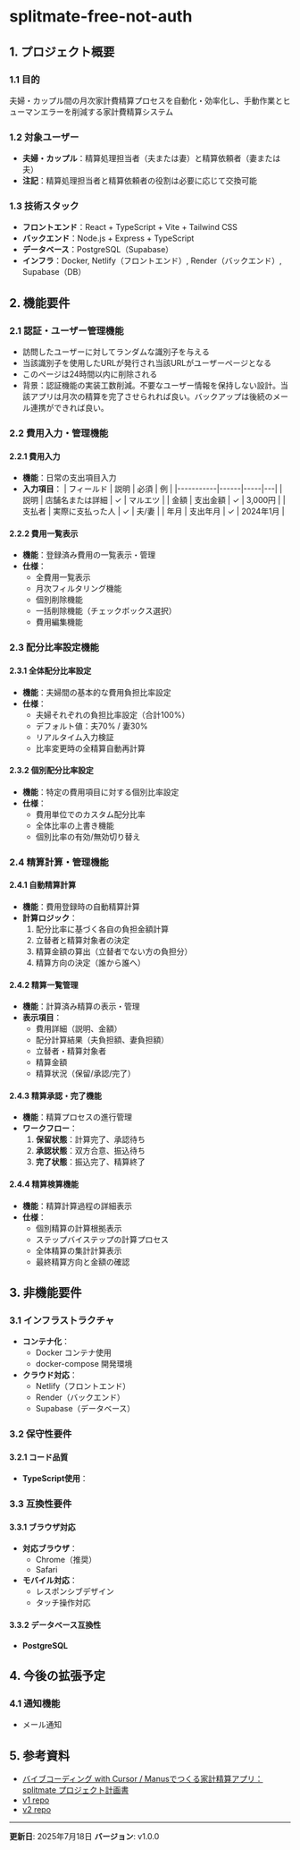 # splitmate-free-not-auth
## 1. プロジェクト概要

### 1.1 目的
夫婦・カップル間の月次家計費精算プロセスを自動化・効率化し、手動作業とヒューマンエラーを削減する家計費精算システム

### 1.2 対象ユーザー
- **夫婦・カップル**：精算処理担当者（夫または妻）と精算依頼者（妻または夫）
- **注記**：精算処理担当者と精算依頼者の役割は必要に応じて交換可能

### 1.3 技術スタック
- **フロントエンド**：React + TypeScript + Vite + Tailwind CSS
- **バックエンド**：Node.js + Express + TypeScript
- **データベース**：PostgreSQL（Supabase）
- **インフラ**：Docker, Netlify（フロントエンド）, Render（バックエンド）, Supabase（DB）

## 2. 機能要件

### 2.1 認証・ユーザー管理機能
- 訪問したユーザーに対してランダムな識別子を与える
- 当該識別子を使用したURLが発行され当該URLがユーザーページとなる
- このページは24時間以内に削除される
- 背景：認証機能の実装工数削減。不要なユーザー情報を保持しない設計。当該アプリは月次の精算を完了させられれば良い。バックアップは後続のメール連携ができれば良い。

### 2.2 費用入力・管理機能

#### 2.2.1 費用入力
- **機能**：日常の支出項目入力
- **入力項目**：
  | フィールド | 説明 | 必須 | 例 |
  |-----------|------|-----|---|
  | 説明 | 店舗名または詳細 | ✓ | マルエツ |
  | 金額 | 支出金額 | ✓ | 3,000円 |
  | 支払者 | 実際に支払った人 | ✓ | 夫/妻 |
  | 年月 | 支出年月 | ✓ | 2024年1月 |

#### 2.2.2 費用一覧表示
- **機能**：登録済み費用の一覧表示・管理
- **仕様**：
  - 全費用一覧表示
  - 月次フィルタリング機能
  - 個別削除機能
  - 一括削除機能（チェックボックス選択）
  - 費用編集機能

### 2.3 配分比率設定機能

#### 2.3.1 全体配分比率設定
- **機能**：夫婦間の基本的な費用負担比率設定
- **仕様**：
  - 夫婦それぞれの負担比率設定（合計100%）
  - デフォルト値：夫70% / 妻30%
  - リアルタイム入力検証
  - 比率変更時の全精算自動再計算

#### 2.3.2 個別配分比率設定
- **機能**：特定の費用項目に対する個別比率設定
- **仕様**：
  - 費用単位でのカスタム配分比率
  - 全体比率の上書き機能
  - 個別比率の有効/無効切り替え

### 2.4 精算計算・管理機能

#### 2.4.1 自動精算計算
- **機能**：費用登録時の自動精算計算
- **計算ロジック**：
  1. 配分比率に基づく各自の負担金額計算
  2. 立替者と精算対象者の決定
  3. 精算金額の算出（立替者でない方の負担分）
  4. 精算方向の決定（誰から誰へ）

#### 2.4.2 精算一覧管理
- **機能**：計算済み精算の表示・管理
- **表示項目**：
  - 費用詳細（説明、金額）
  - 配分計算結果（夫負担額、妻負担額）
  - 立替者・精算対象者
  - 精算金額
  - 精算状況（保留/承認/完了）

#### 2.4.3 精算承認・完了機能
- **機能**：精算プロセスの進行管理
- **ワークフロー**：
  1. **保留状態**：計算完了、承認待ち
  2. **承認状態**：双方合意、振込待ち
  3. **完了状態**：振込完了、精算終了

#### 2.4.4 精算検算機能
- **機能**：精算計算過程の詳細表示
- **仕様**：
  - 個別精算の計算根拠表示
  - ステップバイステップの計算プロセス
  - 全体精算の集計計算表示
  - 最終精算方向と金額の確認

## 3. 非機能要件

### 3.1 インフラストラクチャ
- **コンテナ化**：
  - Docker コンテナ使用
  - docker-compose 開発環境
- **クラウド対応**：
  - Netlify（フロントエンド）
  - Render（バックエンド）
  - Supabase（データベース）

### 3.2 保守性要件
#### 3.2.1 コード品質
- **TypeScript使用**：

### 3.3 互換性要件
#### 3.3.1 ブラウザ対応
- **対応ブラウザ**：
  - Chrome（推奨）
  - Safari
- **モバイル対応**：
  - レスポンシブデザイン
  - タッチ操作対応

#### 3.3.2 データベース互換性
- **PostgreSQL**

## 4. 今後の拡張予定

### 4.1 通知機能
- メール通知

## 5. 参考資料
- [バイブコーディング with Cursor / Manusでつくる家計精算アプリ：splitmate プロジェクト計画書](https://note.com/studymemot/n/nc1c9e79d6eb8)
- [v1 repo](https://github.com/atsushimemet/splitmate)
- [v2 repo](https://github.com/atsushimemet/splitmate-free)

---

**更新日**: 2025年7月18日
**バージョン**: v1.0.0
